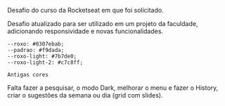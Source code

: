 Desafio do curso da Rocketseat em que foi solicitado.

Desafio atualizado para ser utilizado em um projeto da faculdade, adicionando responsividade e novas funcionalidades.

    --roxo: #0307ebab;
    --padrao: #f9dada;
    --roxo-light: #7b7de0;
    --roxo-light-2: #c7c8ff;

    Antigas cores


<!-- CARD -->
<!-- <div class="card" id="../Imagens/burger.png">
<div class="card_imagem">
    <img src="../Imagens/burger.png" alt="triplo bacon burger">
</div>

<div class="card_titulo">
    <h1>Triplo bacon burger</h1>
    <div class="card_autor">
        <p>por Jorge Relato</p>
    </div>
</div>
</div>

<div class="card" id="../Imagens/pizza.png">
    <div class="card_imagem">
        <img src="../Imagens/pizza.png" alt="Pizza 4 estações">
    </div>
    <div class="card_titulo">
        <h1>Pizza 4 estações</h1>
        <div class="card_autor">
            <p>por Fabiana Melo</p>
        </div>
    </div>
</div>

<div class="card" id="../Imagens/espaguete.png">
    <div class="card_imagem">
        <img src="../Imagens/espaguete.png" alt="Espaguete ao alho">
    </div>

    <div class="card_titulo">
        <h1>Espaguete ao alho</h1>
        <div class="card_autor">
            <p>por Júlia Kinoto</p>
        </div>
    </div>
</div>

<div class="card" id="../Imagens/lasanha.png">
    <div class="card_imagem">
        <img src="../Imagens/lasanha.png" alt="Lasanha mac n' cheese">
    </div>

    <div class="card_titulo">
        <h1>Lasanha mac n' cheese</h1>
        <div class="card_autor">
            <p>por Juliano Vieira</p>
        </div>
    </div>
</div>

<div class="card" id="../Imagens/doce.png">
    <div class="card_imagem">
        <img src="../Imagens/doce.png" alt="Docinhos pão-do-céu">
    </div>

    <div class="card_titulo">
        <h1>Docinhos pão-do-céu</h1>
        <div class="card_autor">
            <p>por Ricardo Golvea</p>
        </div>
    </div>
</div>

<div class="card" id="../Imagens/asinhas.png">
    <div class="card_imagem">
        <img src="../Imagens/asinhas.png" alt="Asinhas de frango ao barbecue">
    </div>

    <div class="card_titulo">
        <h1>Asinhas de frango ao barbecue</h1>
        <div class="card_autor">
            <p>por Vania Steroski</p>
        </div>
    </div>
</div> -->

<!-- MODAL -->
<!--
        <div class="modal_overlay">
            <div class="modal">

                <div class="close_modal">
                    <img src="../icons/x.svg"/>
                </div>

                <div class="modal_conteudo">
                    <img src="" alt="Receitas">
                </div>

                <div class="titulosModal">
                    <h1></h1>
                    <div class="autor">
                        <p></p>
                    </div>
                </div>

                <div class="modal_detalhes">
                    <div class = "ingredientes">
                        <h2>Ingredientes</h2>
                        <ul>
                            <li>1 lata de creme de leite</li>
                            <li>1 lata de milho verde</li>
                            <li>1 copo de requeijão cremoso</li>
                            <li>100 g de azeitona sem caroço</li>
                            <li>2 peitos de frango desfiados</li>
                            <li>200 g de mussarela fatiada</li>
                            <li>100 g de batata palha</li>
                            <li>1 xícara de água</li>
                            <li>1 pitada de sal</li>
                        </ul>
                    </div>
    
                    <div class="detalhes">
                        <h2>Preparo</h2>
                        <p>30 Min</p>
                        <h2 id = "rend">Rendimento</h2>
                        <p>5 Porções</p>
                    </div>
                </div>
            </div>
        </div>   
-->

<!-- RECEITA ÚNICA -->

<!-- <main>

    <div class="ham">
        <div class="card_imagem">
            <img src="../Imagens/burger.png" alt="triplo bacon burger">
        </div>
        <div class="info_card">
            <h1>Triplo bacon burger</h1>
            <p>por Jorge Relato</p>
        </div>
    </div>
    <div class="textos_receitaUnica">
        <h2>Ingredientes</h2>
            <ul class = "lista_ingredientes" id ="unico">
                <li>3 Texas Burguer Seara</li>
                <li>3 colheres de chá de óleo</li>
                <li>6 fatias de queijo cheddar</li>
                <li>2 fatias de Bacon Fatias Redondas Double Smoked Seara Gourmet</li>
                <li>1 pão de gergelim para hambúrguer</li>
            </ul>

        <h2>Modo de preparo</h2>

            <ol class = "lista_ingredientes" >
                <li>Em um liquidificador junte as gemas e o suco de limão, bata em velocidade baixa até formar uma mistura;</li>
                <li>Ainda batendo, junte o óleo em fio vagarosamente. Quando a mistura atingir um ponto cremoso, junte o restante dos ingredientes separadamente, batendo a cada adição e bata até ficar homogêneo. Coloque em um pote com tampa, leve à geladeira por pelo menos 1h;</li>
                
            </ol>
            
            <h3>Para o hambúrguer e montagem</h3>
            
            <ol class = "lista_ingredientes">
                    <li>Em uma frigideira antiaderente, adicione 1 fatia de Bacon Fatias Redondas Double Smoked Seara Gourmet por vez e frite em fogo médio até estarem douradas, por cerca de 2 minutos cada;</li>
                    <li>Aqueça uma frigideira em fogo médio, junte 1 colher de chá de óleo e frite o Texas Burguer Seara por 6 minutos, virando na metade do tempo;</li>
                    <li>Desligue a frigideira, adicione 2 fatias de queijo cheddar sobre o hambúrguer, tampe a frigideira e aguarde 1 minuto para que o queijo derreta com o calor do hambúrguer. Repita a operação com o restante dos Texas Burguer Seara;</li>
                    <li>Na parte inferior do pão de hambúrguer, disponha os três hambúrgueres com queijo cheddar. Por cima do último hambúrguer coloque o bacon fatias, a maionese e feche o pão. Sirva na sequência.</li>
            </ol>

        <h2>Informações adicionais</h2>
        <p>Entre as ideias de lanches rápidos e fáceis para fazer em casa, o Triplo Burguer Bacon é uma daquelas receitas com hambúrguer que você não consegue reproduzir apenas uma vez: depois de experimentar, sempre fica com um gostinho de quero mais!</p>
        
        <p>Além de ser tão saboroso quanto outros lanches que acompanham as mais novas versões de hambúrguer gourmet, para preparar essa receita, você só precisa de uma unidade de pão de gergelim para hambúrguer, uma maionese caseira bem feita (e, de preferência, bastante apimentada), três Texas Burguer Seara, seis fatias de queijo cheddar e uma generosa porção de bacon fatiado, com direito a suculência e o sabor marcante do Bacon fatias double smoked Seara Gourmet.</p>
            
        <p>Para turbinar ainda mais o seu sanduíche de hambúrguer, vale a pena apostar ainda em uma das nossas receitas de molho para hambúrguer que conseguem transformar qualquer lanche caseiro em uma experiência gastronômica ainda mais especial. Quer uma sugestão? Ao misturar a maionese caseira picante com um pouco de mostarda Dijon, você consegue rapidamente reproduzir o  Molho Dijonnaise, considerado um clássico das hamburguerias. E aí, vai testar a receita de Triplo Burguer Bacon na sua casa?</p>
            
        <p><b>Para preparar o Triplo Burguer Bacon, não se esqueça do Texas Burguer Seara e do Bacon fatias double smoked Seara Gourmet</b></p>
            
        <p>Talvez a gente não tenha deixado isso tão claro, mas a melhor parte do Triplo Burguer Bacon são justamente os ingredientes que conseguem transformá-lo em uma receita de hambúrguer totalmente irresistível. Um deles, sem dúvidas, é o Texas Burguer Seara, um hambúrguer feito com carnes selecionadas, somadas à combinação de um delicioso tempero da Seara.. Todo esse cuidado com o preparo resulta em um alimento saboroso, ideal para receitas de lanche, almoço e jantar, ou para ser usado como ingrediente de um delicioso sanduíche de hambúrguer, como esse.</p>
            
        <p>Outro sabor predominante desse lanche vem do Bacon fatias double smoked Seara Gourmet. Além de ser feito 100% a partir de paleta suína, esse bacon fatiado é duplamente defumado e possui a proporção ideal entre carne e gordura. Suas fatias redondas e mais grossas são ideais para complementar sanduíches como esse e outros que já apareceram aqui no Minha Receita, como o Hambúrguer Angus com Fatias Redondas de Bacon e o Duplo Burger Bacon com Picles de Cebola Roxa, Queijo Cheddar no Pão de Pimenta Biquinho.</p>
    </div>
</main> -->


Falta fazer a pesquisar, o modo Dark, melhorar o menu e fazer o History, criar o sugestões da semana ou dia (grid com slides).
